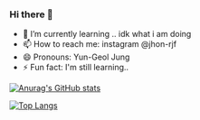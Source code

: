 ### Hi there 👋

- 🌱 I’m currently learning .. idk what i am doing
- 📫 How to reach me: instagram @jhon-rjf
- 😄 Pronouns: Yun-Geol Jung
- ⚡ Fun fact: I'm still learning..

[![Anurag's GitHub stats](https://github-readme-stats.vercel.app/api?username=jhon-rjf)](https://github.com/anuraghazra/github-readme-stats)

[![Top Langs](https://github-readme-stats.vercel.app/api/top-langs/?username=jhon-rjf)](https://github.com/anuraghazra/github-readme-stats)


